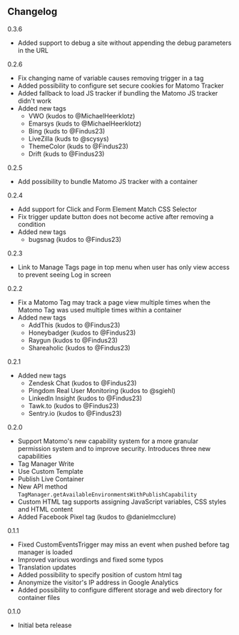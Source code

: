 ## Changelog

0.3.6

* Added support to debug a site without appending the debug parameters in the URL

0.2.6

* Fix changing name of variable causes removing trigger in a tag
* Added possibility to configure set secure cookies for Matomo Tracker
* Added fallback to load JS tracker if bundling the Matomo JS tracker didn't work
* Added new tags
  * VWO (kudos to @MichaelHeerklotz)
  * Emarsys (kuds to @MichaelHeerklotz)
  * Bing (kuds to @Findus23)
  * LiveZilla (kuds to @scysys)
  * ThemeColor (kuds to @Findus23)
  * Drift (kuds to @Findus23)

0.2.5

* Add possibility to bundle Matomo JS tracker with a container

0.2.4

* Add support for Click and Form Element Match CSS Selector 
* Fix trigger update button does not become active after removing a condition
* Added new tags
  * bugsnag (kudos to @Findus23)

0.2.3

* Link to Manage Tags page in top menu when user has only view access to prevent seeing Log in screen

0.2.2

* Fix a Matomo Tag may track a page view multiple times when the Matomo Tag was used multiple times within a container
* Added new tags
  * AddThis (kudos to @Findus23)
  * Honeybadger (kudos to @Findus23)
  * Raygun (kudos to @Findus23)
  * Shareaholic (kudos to @Findus23)

0.2.1

* Added new tags
  * Zendesk Chat (kudos to @Findus23)
  * Pingdom Real User Monitoring (kudos to @sgiehl)
  * LinkedIn Insight (kudos to @Findus23)
  * Tawk.to (kudos to @Findus23)
  * Sentry.io (kudos to @Findus23)

0.2.0

* Support Matomo's new capability system for a more granular permission system and to improve security. Introduces three new capabilities
 * Tag Manager Write
 * Use Custom Template
 * Publish Live Container
* New API method `TagManager.getAvailableEnvironmentsWithPublishCapability`
* Custom HTML tag supports assigning JavaScript variables, CSS styles and HTML content
* Added Facebook Pixel tag (kudos to @danielmcclure)

0.1.1

* Fixed CustomEventsTrigger may miss an event when pushed before tag manager is loaded
* Improved various wordings and fixed some typos
* Translation updates
* Added possibility to specify position of custom html tag
* Anonymize the visitor's IP address in Google Analytics
* Added possibility to configure different storage and web directory for container files

0.1.0

* Initial beta release
